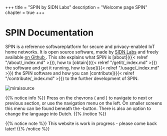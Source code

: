 +++
title = "SPIN by SIDN Labs"
description = "Welcome page SPIN"
chapter = true
+++

# SPIN Documentation
SPIN is a reference softwareplatform for secure and privacy-enabled IoT home networks. 
It is open source software, made by [SIDN Labs](https://www.sidnlabs.nl/index?language_id=2 "Visit our website") 
and freely available [on Github <i class='fa fa-github'></i>](https://github.com/sidn/spin). 
This site explains what SPIN is [about]({{< relref "/about/_index.md" >}}), 
how to [obtain]({{< relref "/getit/_index.md" >}}) the software and get it running, 
how to [use]({{< relref "/usage/_index.md" >}}) the SPIN software and how you 
can [contribute]({{< relref "/contribute/_index.md" >}}) to the further development of SPIN.

![miraisource](/images/source-code-hacks-iot-devices-to-build-ddos-army.jpg "Mirai source")

{{% notice info %}}
Press on the chevrons (<i class='fa fa-chevron-left'></i> and
<i class='fa fa-chevron-right'></i>) to navigate to next or previous section, or use the
navigation menu on the left. On smaller screens this menu can be found beneath the
<i class='fa fa-bars'></i>-button. There is also an option to change the language into Dutch.
{{% /notice %}}

{{% notice note %}}
This website is work in progress - please come back later!
{{% /notice %}}